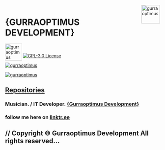 <img align="right" alt="gurraoptimus" width="60px" src="https://www.gurraoptimus.se/img/ico.png" />
<!--<img src="https://www.gurraoptimus.se/img/gurraoptimus.jpg" />-->
<!--<img src="https://www.gurraoptimus.se/img/github-4.jpg" />-->
<!--<img src="https://www.gurraoptimus.se/img/github.jpg"/>-->
<!--<img src="https://www.gurraoptimus.se/img/{G}.png"/>-->

# {GURRAOPTIMUS DEVELOPMENT}
<a href="https://gurraoptimus.se/">
  <img align="left" alt="gurraoptimus" width="55px" src="https://gurraoptimus.se/icon/favicon.ico" />
</a>
<br>

[![GPL-3.0 License][license-shield]][license-url]

<a href="https://github.com/gurraoptimus">
<p align="left"> <img src="https://github-readme-stats.vercel.app/api?username=gurraoptimus&count_private=true&show_icons=true&include_all_commits=true&theme=merko" alt="gurraoptimus" />

</a>
<a href="https://github.com/gurraoptimus">
  <p align="left"> <img src="https://github-readme-stats.vercel.app/api/top-langs/?username=gurraoptimus&layout=compact&theme=merko" alt="gurraoptimus" />
</a>

## [Repositories](https://github.com/gurraoptimus?tab=repositories) 
### Musician. / IT Developer. [ {Gurraoptimus Development} ](https://gurraoptimus.se/)
### follow me here on [linktr.ee](https://linktr.ee/gurraoptimus)
## // Copyright &copy; Gurraoptimus Development All rights reserved&mldr;


[license-shield]: https://img.shields.io/github/license/gurraoptimus/gurraoptimus.svg?-style=flat-square
[license-url]: https://github.com/gurraoptimus/gurraoptimus/blob/main/LICENSE
